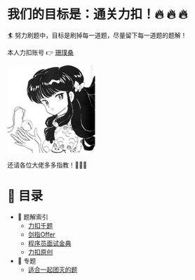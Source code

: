 # 我们的目标是：通关力扣！🔥 🔥 🔥 
🏄 努力刷题中，目标是刷掉每一道题，尽量留下每一道题的题解！


本人力扣账号 👉 [珊璞桑](https://leetcode-cn.com/u/bloodborne/)

![头像](pictures/others/avatar.png)

还请各位大佬多多指教！🙏🙏🙏

# 📘 目录
* 🔖 题解索引
    * [力扣千题](indexes/力扣千题.md)
    * [剑指Offer](indexes/剑指Offer.md)
    * [程序员面试金典](indexes/程序员面试金典.md)
    * [力扣原创](indexes/力扣原创.md)
* 📂 专题
    * [适合一起团灭的题](indexes/类似题.md)